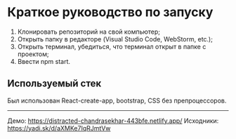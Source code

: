 # Краткое руководство по запуску

1. Клонировать репозиторий на свой компьютер;
2. Открыть папку в редакторе (Visual Studio Code, WebStorm, etc.);
3. Открыть терминал, убедиться, что терминал открыт в папке с проектом;
4. Ввести npm start.

## Используемый стек

Был использован React-create-app, bootstrap, CSS без препроцессоров.

***
Демо: https://distracted-chandrasekhar-443bfe.netlify.app/
Исходники: https://yadi.sk/d/aXMKe7IqRJmtVw
